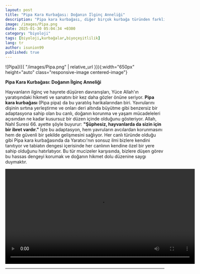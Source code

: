 ```yaml
---
layout: post
title: "Pipa Kara Kurbağası: Doğanın İlginç Anneliği"
description: "Pipa kara kurbağası, diğer birçok kurbağa türünden farklı olarak yumurtalarını dişinin sırtında taşır."
image: /images/Pipa.png
date: 2025-01-30 05:04:34 +0300
category: "biyoloji" 
tags: [biyoloji,kurbağalar,biyoçeşitlilik] 
lang: tr
author: isunion99
published: true
---
```


![Pipa]({{ "/images/Pipa.png" | relative_url }}){:width="650px" height="auto" class="responsive-image centered-image"}

**Pipa Kara Kurbağası: Doğanın İlginç Anneliği**

Hayvanların ilginç ve hayrete düşüren davranışları, Yüce Allah'ın yaratışındaki hikmeti ve sanatını bir kez daha gözler önüne seriyor. **Pipa kara kurbağası** (Pipa pipa) da bu yaratılış harikalarından biri. Yavrularını dişinin sırtına yerleştirme ve onları deri altında büyütme gibi benzersiz bir adaptasyona sahip olan bu canlı, doğanın korunma ve yaşam mücadeleleri açısından ne kadar kusursuz bir düzen içinde olduğunu gösteriyor. Allah, Nahl Suresi 66. ayette şöyle buyurur: **"Şüphesiz, hayvanlarda da sizin için bir ibret vardır."** İşte bu adaptasyon, hem yavruların avcılardan korunmasını hem de güvenli bir şekilde gelişmesini sağlıyor. Her canlı türünde olduğu gibi Pipa kara kurbağasında da Yaratıcı'nın sonsuz ilmi bizlere kendini tanıtıyor ve tabiatın dengesi içerisinde her canlının kendine özel bir yere sahip olduğunu hatırlatıyor. Bu tür mucizeler karşısında, bizlere düşen görev bu hassas dengeyi korumak ve doğanın hikmet dolu düzenine saygı duymaktır.


<video width="600" height="300" controls>
  <source src="/assets/videos/Pipa.mp4" type="video/mp4">
  <source src="/assets/videos/Pipa.webm" type="video/webm">
  Tarayıcınız bu videoyu desteklemiyor. Lütfen [dosyayı indirin](/assets/videos/pipa-kurbagasi.mp4).
</video>




---

